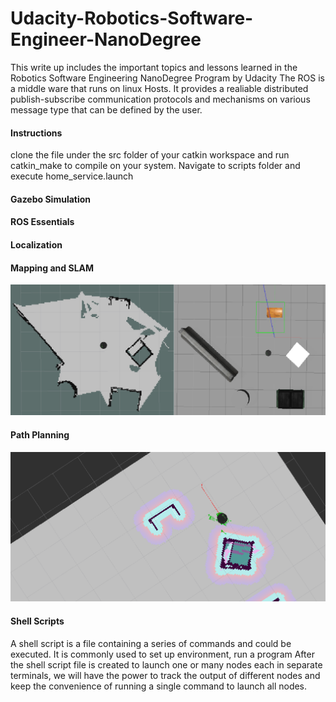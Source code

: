 # Udacity-Robotics-Software-Engineer-NanoDegree

This write up includes the important topics and lessons learned in the Robotics Software Engineering NanoDegree Program by Udacity
The ROS is a middle ware that runs on linux Hosts. It provides a realiable distributed publish-subscribe communication protocols and mechanisms on various message type that can be defined by the user. 

#### Instructions
clone the file under the src folder of your catkin workspace and run catkin_make to compile on your system. Navigate to scripts folder and execute home_service.launch

#### Gazebo Simulation

#### ROS Essentials

#### Localization 

#### Mapping and SLAM

![alt text](https://github.com/karthikram05/Udacity-Robotics-Software-Engineer-NanoDegree/blob/master/screen_shots/occupancy_grip_mapping.png)

#### Path Planning

![aly_text](https://github.com/karthikram05/Udacity-Robotics-Software-Engineer-NanoDegree/blob/master/screen_shots/navigation_stack_path_planning.png)

#### Shell Scripts
A shell script is a file containing a series of commands and could be executed. It is commonly used to set up environment, run a program
After the shell script file is created to launch one or many nodes each in separate terminals, we will have the power to track the output of different nodes and keep the convenience of running a single command to launch all nodes.


